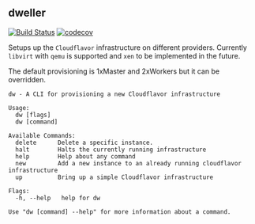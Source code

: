 dweller  
---
[![Build Status](https://travis-ci.org/cloudflavor/dweller.svg?branch=master)](https://travis-ci.org/cloudflavor/dweller)
[![codecov](https://codecov.io/gh/cloudflavor/dweller/branch/master/graph/badge.svg)](https://codecov.io/gh/cloudflavor/dweller)

Setups up the `Cloudflavor` infrastructure on different providers. Currently
`libvirt` with `qemu` is supported and `xen` to be implemented in the future.

The default provisioning is 1xMaster and 2xWorkers but it can be overridden.

```
dw - A CLI for provisioning a new Cloudflavor infrastructure

Usage:
  dw [flags]
  dw [command]

Available Commands:
  delete      Delete a specific instance.
  halt        Halts the currently running infrastructure
  help        Help about any command
  new         Add a new instance to an already running cloudflavor infrastructure
  up          Bring up a simple Cloudflavor infrastructure

Flags:
  -h, --help   help for dw

Use "dw [command] --help" for more information about a command.
```
